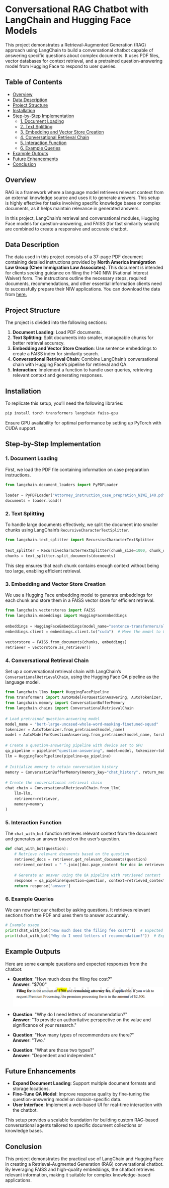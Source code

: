 # Conversational RAG Chatbot with LangChain and Hugging Face Models

This project demonstrates a Retrieval-Augmented Generation (RAG) approach using LangChain to build a conversational chatbot capable of answering specific questions about complex documents. It uses PDF files, vector databases for context retrieval, and a pretrained question-answering model from Hugging Face to respond to user queries.

## Table of Contents
- [Overview](#overview)
- [Data Description](#data-description)
- [Project Structure](#project-structure)
- [Installation](#installation)
- [Step-by-Step Implementation](#step-by-step-implementation)
  - [1. Document Loading](#1-document-loading)
  - [2. Text Splitting](#2-text-splitting)
  - [3. Embedding and Vector Store Creation](#3-embedding-and-vector-store-creation)
  - [4. Conversational Retrieval Chain](#4-conversational-retrieval-chain)
  - [5. Interaction Function](#5-interaction-function)
  - [6. Example Queries](#6-example-queries)
- [Example Outputs](#example-outputs)
- [Future Enhancements](#future-enhancements)
- [Conclusion](#conclusion)


## Overview
RAG is a framework where a language model retrieves relevant context from an external knowledge source and uses it to generate answers. This setup is highly effective for tasks involving specific knowledge bases or complex documents, as it helps maintain relevance in generated answers.

In this project, LangChain’s retrieval and conversational modules, Hugging Face models for question-answering, and FAISS (for fast similarity search) are combined to create a responsive and accurate chatbot.

## Data Description

The data used in this project consists of a 37-page PDF document containing detailed instructions provided by **North America Immigration Law Group (Chen Immigration Law Associates)**. This document is intended for clients seeking guidance on filing the I-140 NIW (National Interest Waiver) form. The instructions outline the necessary steps, required documents, recommendations, and other essential information clients need to successfully prepare their NIW applications.
You can download the data from [here.](https://github.com/msmalmir/Conversational-RAG-Chatbot-for-NIW-filing-case/tree/main/Dataset)

## Project Structure
The project is divided into the following sections:
1. **Document Loading**: Load PDF documents.
2. **Text Splitting**: Split documents into smaller, manageable chunks for better retrieval accuracy.
3. **Embedding and Vector Store Creation**: Use sentence embeddings to create a FAISS index for similarity search.
4. **Conversational Retrieval Chain**: Combine LangChain’s conversational chain with Hugging Face’s pipeline for retrieval and QA.
5. **Interaction**: Implement a function to handle user queries, retrieving relevant context and generating responses.

## Installation
To replicate this setup, you’ll need the following libraries:

```bash
pip install torch transformers langchain faiss-gpu
```
Ensure GPU availability for optimal performance by setting up PyTorch with CUDA support.

## Step-by-Step Implementation

### 1. Document Loading
First, we load the PDF file containing information on case preparation instructions.

```python
from langchain.document_loaders import PyPDFLoader

loader = PyPDFLoader("Attorney_instruction_case_prepration_NIWI_140.pdf")
documents = loader.load()
```

### 2. Text Splitting
To handle large documents effectively, we split the document into smaller chunks using LangChain’s 
`RecursiveCharacterTextSplitter`.

```python
from langchain.text_splitter import RecursiveCharacterTextSplitter

text_splitter = RecursiveCharacterTextSplitter(chunk_size=1000, chunk_overlap=200)
chunks = text_splitter.split_documents(documents)
```
This step ensures that each chunk contains enough context without being too large, enabling efficient retrieval.


### 3. Embedding and Vector Store Creation
We use a Hugging Face embedding model to generate embeddings for each chunk and store them in a FAISS
vector store for efficient retrieval.

```python
from langchain.vectorstores import FAISS
from langchain.embeddings import HuggingFaceEmbeddings

embeddings = HuggingFaceEmbeddings(model_name="sentence-transformers/all-mpnet-base-v2")
embeddings.client = embeddings.client.to("cuda")  # Move the model to GPU

vectorstore = FAISS.from_documents(chunks, embeddings)
retriever = vectorstore.as_retriever()
```

### 4. Conversational Retrieval Chain
Set up a conversational retrieval chain with LangChain’s `ConversationalRetrievalChain`, using the Hugging Face QA pipeline as the language model.

```python
from langchain.llms import HuggingFacePipeline
from transformers import AutoModelForQuestionAnswering, AutoTokenizer, pipeline
from langchain.memory import ConversationBufferMemory
from langchain.chains import ConversationalRetrievalChain

# Load pretrained question-answering model
model_name = "bert-large-uncased-whole-word-masking-finetuned-squad"
tokenizer = AutoTokenizer.from_pretrained(model_name)
model = AutoModelForQuestionAnswering.from_pretrained(model_name, torch_dtype=torch.float16).to("cuda")

# Create a question-answering pipeline with device set to GPU
qa_pipeline = pipeline("question-answering", model=model, tokenizer=tokenizer, device=0)
llm = HuggingFacePipeline(pipeline=qa_pipeline)

# Initialize memory to retain conversation history
memory = ConversationBufferMemory(memory_key="chat_history", return_messages=True)

# Create the conversational retrieval chain
chat_chain = ConversationalRetrievalChain.from_llm(
    llm=llm,
    retriever=retriever,
    memory=memory
)
```

### 5. Interaction Function
The `chat_with_bot` function retrieves relevant context from the document and generates an answer based on the user’s question.

```python
def chat_with_bot(question):
    # Retrieve relevant documents based on the question
    retrieved_docs = retriever.get_relevant_documents(question)
    retrieved_context = " ".join([doc.page_content for doc in retrieved_docs])
    
    # Generate an answer using the QA pipeline with retrieved context
    response = qa_pipeline(question=question, context=retrieved_context)
    return response['answer']
```

### 6. Example Queries

We can now test our chatbot by asking questions. It retrieves relevant sections from the PDF and uses them to answer accurately.

```python
# Example usage
print(chat_with_bot("How much does the filing fee cost?"))  # Expected answer: $700
print(chat_with_bot("Why do I need letters of recommendation?"))  # Expected answer: Explanation of recommendation purpose
```


## Example Outputs

Here are some example questions and expected responses from the chatbot:

- **Question**: "How much does the filing fee cost?"  
  **Answer**: "$700"
![The actual answer fron the document](Image/Question1.PNG)

- **Question**: "Why do I need letters of recommendation?"  
  **Answer**: "To provide an authoritative perspective on the value and significance of your research."

- **Question**: "How many types of recommenders are there?"  
  **Answer**: "Two."

- **Question**: "What are those two types?"  
  **Answer**: "Dependent and independent."

## Future Enhancements

- **Expand Document Loading**: Support multiple document formats and storage locations.
- **Fine-Tune QA Model**: Improve response quality by fine-tuning the question-answering model on domain-specific data.
- **User Interface**: Implement a web-based UI for real-time interaction with the chatbot.

This setup provides a scalable foundation for building custom RAG-based conversational agents tailored to specific document collections or knowledge bases.

## Conclusion

This project demonstrates the practical use of LangChain and Hugging Face in creating a Retrieval-Augmented Generation (RAG) conversational chatbot. By leveraging FAISS and high-quality embeddings, the chatbot retrieves relevant information, making it suitable for complex knowledge-based applications.









